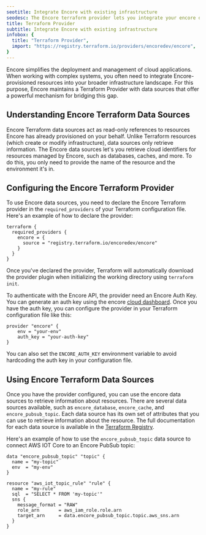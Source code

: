 ```yaml
---
seotitle: Integrate Encore with existing infrastructure
seodesc: The Encore terraform provider lets you integrate your encore deployment with existing infrastructure
title: Terraform Provider
subtitle: Integrate Encore with existing infrastructure
infobox: {
  title: "Terraform Provider",
  import: "https://registry.terraform.io/providers/encoredev/encore",
}
---
```

Encore simplifies the deployment and management of cloud applications. When working with complex systems, you often
need to integrate Encore-provisioned resources into your broader infrastructure landscape. For this purpose, Encore maintains a Terraform Provider with data sources that offer a powerful mechanism for bridging this gap.

## Understanding Encore Terraform Data Sources

Encore Terraform data sources act as read-only references to resources Encore has already provisioned on your behalf.
Unlike Terraform resources (which create or modify infrastructure), data sources only retrieve information. The Encore
data sources let's you retrieve cloud identifiers for resources managed by Encore, such as databases, caches, and more.
To do this, you only need to provide the name of the resource and the environment it's in.

## Configuring the Encore Terraform Provider

To use Encore data sources, you need to declare the Encore Terraform provider in the `required_providers` of
your Terraform configuration file. Here's an example of how to declare the provider:

```
terraform {
  required_providers {
    encore = {
      source = "registry.terraform.io/encoredev/encore"
    }
  }
}
```

Once you've declared the provider, Terraform will automatically download the provider plugin when initializing the
working directory using `terraform init`.

To authenticate with the Encore API, the provider need an Encore Auth Key. You can generate an auth key using the
encore [cloud dashboard](https://encore.dev/docs/develop/auth-keys). Once you have the auth key, you can configure the
provider in your Terraform configuration file like this:

```
provider "encore" {
    env = "your-env"
    auth_key = "your-auth-key"
}
```
You can also set the `ENCORE_AUTH_KEY` environment variable to avoid hardcoding the auth key in your configuration file.

## Using Encore Terraform Data Sources

Once you have the provider configured, you can use the encore data sources to retrieve information about resources.
There are several data sources available, such as `encore_database`, `encore_cache`, and `encore_pubsub_topic`. Each data
source has its own set of attributes that you can use to retrieve information about the resource. The full documentation
for each data source is available in the [Terraform Registry](https://registry.terraform.io/providers/encoredev/encore).

Here's an example of how to use the `encore_pubsub_topic` data source to connect AWS IOT Core to an Encore PubSub topic:

```
data "encore_pubsub_topic" "topic" {
  name = "my-topic"
  env  = "my-env"
}

resource "aws_iot_topic_rule" "rule" {
  name = "my-rule"
  sql  = "SELECT * FROM 'my-topic'"
  sns {
    message_format = "RAW"
    role_arn       = aws_iam_role.role.arn
    target_arn     = data.encore_pubsub_topic.topic.aws_sns.arn
  }
}
```
